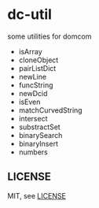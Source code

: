 # dc-util
  some utilities for domcom

  * isArray
  * cloneObject
  * pairListDict
  * newLine
  * funcString
  * newDcid
  * isEven
  * matchCurvedString
  * intersect
  * substractSet
  * binarySearch
  * binaryInsert
  * numbers


## LICENSE
  MIT, see [LICENSE](https://github.com/taijiweb/dc-util/blob/master/LICENSE)
